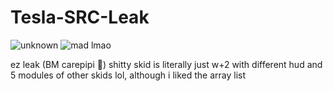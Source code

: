 # Tesla-SRC-Leak
![unknown](https://user-images.githubusercontent.com/86255328/126085259-8b9e323b-06e0-4cdd-9717-5faf0ca7e23a.png)
![mad lmao](https://user-images.githubusercontent.com/86255328/126085257-ffbe7b83-cabc-4cfc-b461-2cce84caabf7.png)
 
 ez leak (BM carepipi :rofl:) shitty skid is literally just w+2 with different hud and 5 modules of other skids lol, although i liked the array list
